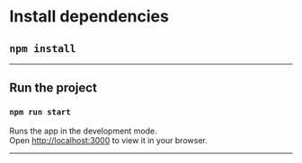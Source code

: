 # Install dependencies

## `npm install`
----------------------------
## Run the project

### `npm run start`

Runs the app in the development mode.\
Open [http://localhost:3000](http://localhost:3000) to view it in your browser.

----------------------------




